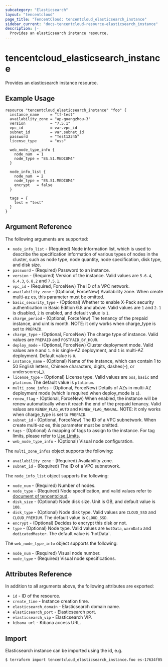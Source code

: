 ```yaml
---
subcategory: "Elasticsearch"
layout: "tencentcloud"
page_title: "TencentCloud: tencentcloud_elasticsearch_instance"
sidebar_current: "docs-tencentcloud-resource-elasticsearch_instance"
description: |-
  Provides an elasticsearch instance resource.
---
```


# tencentcloud_elasticsearch_instance

Provides an elasticsearch instance resource.

## Example Usage

```hcl
resource "tencentcloud_elasticsearch_instance" "foo" {
  instance_name     = "tf-test"
  availability_zone = "ap-guangzhou-3"
  version           = "7.5.1"
  vpc_id            = var.vpc_id
  subnet_id         = var.subnet_id
  password          = "Test12345"
  license_type      = "oss"

  web_node_type_info {
    node_num  = 1
    node_type = "ES.S1.MEDIUM4"
  }

  node_info_list {
    node_num  = 2
    node_type = "ES.S1.MEDIUM4"
    encrypt   = false
  }

  tags = {
    test = "test"
  }
}
```

## Argument Reference

The following arguments are supported:

* `node_info_list` - (Required) Node information list, which is used to describe the specification information of various types of nodes in the cluster, such as node type, node quantity, node specification, disk type, and disk size.
* `password` - (Required) Password to an instance.
* `version` - (Required) Version of the instance. Valid values are `5.6.4`, `6.4.3`, `6.8.2` and `7.5.1`.
* `vpc_id` - (Required, ForceNew) The ID of a VPC network.
* `availability_zone` - (Optional, ForceNew) Availability zone. When create multi-az es, this parameter must be omitted.
* `basic_security_type` - (Optional) Whether to enable X-Pack security authentication in Basic Edition 6.8 and above. Valid values are `1` and `2`. `1` is disabled, `2` is enabled, and default value is `1`.
* `charge_period` - (Optional, ForceNew) The tenancy of the prepaid instance, and uint is month. NOTE: it only works when charge_type is set to `PREPAID`.
* `charge_type` - (Optional, ForceNew) The charge type of instance. Valid values are `PREPAID` and `POSTPAID_BY_HOUR`.
* `deploy_mode` - (Optional, ForceNew) Cluster deployment mode. Valid values are `0` and `1`. `0` is single-AZ deployment, and `1` is multi-AZ deployment. Default value is `0`.
* `instance_name` - (Optional) Name of the instance, which can contain 1 to 50 English letters, Chinese characters, digits, dashes(-), or underscores(_).
* `license_type` - (Optional) License type. Valid values are `oss`, `basic` and `platinum`. The default value is `platinum`.
* `multi_zone_infos` - (Optional, ForceNew) Details of AZs in multi-AZ deployment mode (which is required when deploy_mode is `1`).
* `renew_flag` - (Optional, ForceNew) When enabled, the instance will be renew automatically when it reach the end of the prepaid tenancy. Valid values are `RENEW_FLAG_AUTO` and `RENEW_FLAG_MANUAL`. NOTE: it only works when charge_type is set to `PREPAID`.
* `subnet_id` - (Optional, ForceNew) The ID of a VPC subnetwork. When create multi-az es, this parameter must be omitted.
* `tags` - (Optional) A mapping of tags to assign to the instance. For tag limits, please refer to [Use Limits](https://intl.cloud.tencent.com/document/product/651/13354).
* `web_node_type_info` - (Optional) Visual node configuration.

The `multi_zone_infos` object supports the following:

* `availability_zone` - (Required) Availability zone.
* `subnet_id` - (Required) The ID of a VPC subnetwork.

The `node_info_list` object supports the following:

* `node_num` - (Required) Number of nodes.
* `node_type` - (Required) Node specification, and valid values refer to [document of tencentcloud](https://intl.cloud.tencent.com/document/product/845/18376).
* `disk_size` - (Optional) Node disk size. Unit is GB, and default value is `100`.
* `disk_type` - (Optional) Node disk type. Valid values are `CLOUD_SSD` and `CLOUD_PREMIUM`. The default value is `CLOUD_SSD`.
* `encrypt` - (Optional) Decides to encrypt this disk or not.
* `type` - (Optional) Node type. Valid values are `hotData`, `warmData` and `dedicatedMaster`. The default value is 'hotData`.

The `web_node_type_info` object supports the following:

* `node_num` - (Required) Visual node number.
* `node_type` - (Required) Visual node specifications.

## Attributes Reference

In addition to all arguments above, the following attributes are exported:

* `id` - ID of the resource.
* `create_time` - Instance creation time.
* `elasticsearch_domain` - Elasticsearch domain name.
* `elasticsearch_port` - Elasticsearch port.
* `elasticsearch_vip` - Elasticsearch VIP.
* `kibana_url` - Kibana access URL.


## Import

Elasticsearch instance can be imported using the id, e.g.

```
$ terraform import tencentcloud_elasticsearch_instance.foo es-17634f05
```


